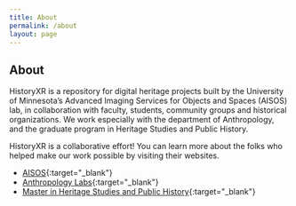 ```yaml
---
title: About
permalink: /about
layout: page
---
```


## About

HistoryXR is a repository for digital heritage projects built by the University of Minnesota’s Advanced Imaging Services for Objects and Spaces (AISOS) lab, in collaboration with faculty, students, community groups and historical organizations.  We work especially with the department of Anthropology, and the graduate program in Heritage Studies and Public History.

HistoryXR is a collaborative effort! You can learn more about the folks who helped make our work possible by visiting their websites.

- [AISOS](http://aisos.umn.edu/){:target="_blank"}
- [Anthropology Labs](https://cla.umn.edu/anthropology/research/research-centers-labs){:target="_blank"}
- [Master in Heritage Studies and Public History](https://hsph.design.umn.edu/){:target="_blank"}

<br/>
